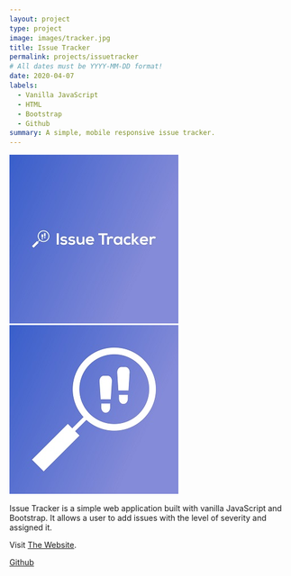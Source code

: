```yaml
---
layout: project
type: project
image: images/tracker.jpg
title: Issue Tracker
permalink: projects/issuetracker
# All dates must be YYYY-MM-DD format!
date: 2020-04-07
labels:
  - Vanilla JavaScript
  - HTML
  - Bootstrap
  - Github
summary: A simple, mobile responsive issue tracker.
---
```


<div class="ui small rounded images">
  <img class="ui image" src="../images/tracker.jpg">
  <img class="ui image" src="../images/tracker2.jpg">
</div>

Issue Tracker is a simple web application built with vanilla JavaScript and Bootstrap. It allows a user to add issues with the level of severity and assigned it.

Visit [The Website](https://pjmantoss.github.io/issue_tracker/).

<a href="https://github.com/PJMantoss/issue_tracker"><i class="large github icon "></i>Github</a>
